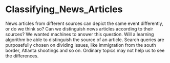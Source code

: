 # Classifying_News_Articles

News articles from different sources can depict the same event differently, or do we think so?
Can we distinguish news articles according to their sources?
We wanted machines to answer this question. Will a learning algorithm be able to distinguish the source of an article.
Search queries are purposefully chosen on dividing issues, like immigration from the south border, Atlanta shootings and so on.
Ordinary topics may not help us to see the differences.
